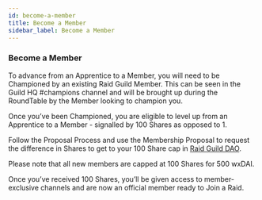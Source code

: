 ```yaml
---
id: become-a-member
title: Become a Member
sidebar_label: Become a Member
---
```


### Become a Member

To advance from an Apprentice to a Member, you will need to be Championed by an existing Raid Guild Member. This can be seen in the Guild HQ <span class='channels'>#champions</span> channel and will be brought up during the RoundTable by the Member looking to champion you.

Once you’ve been Championed, you are eligible to level up from an Apprentice to a Member - signalled by 100 Shares as opposed to 1.

Follow the Proposal Process and use the Membership Proposal to request the difference in Shares to get to your 100 Share cap in [Raid Guild DAO](https://app.daohaus.club/dao/0x64/0xfe1084bc16427e5eb7f13fc19bcd4e641f7d571f).

Please note that all new members are capped at 100 Shares for 500 wxDAI.

Once you’ve received 100 Shares, you’ll be given access to member-exclusive channels and are now an official member ready to Join a Raid.